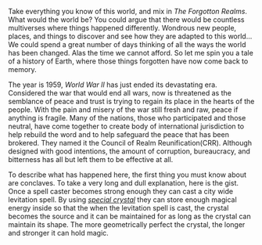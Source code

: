 Take everything you know of this world, and mix in *The Forgotton Realms*. What would the world be? You could argue that there would be countless multiverses where things happened differently. Wondrous new people, places, and things to discover and see how they are adapted to this world... We could spend a great number of days thinking of all the ways the world has been changed. Alas the time we cannot afford. 
So let me spin you a tale of a history of Earth, where those things forgotten have now come back to memory. 

The year is 1959, *World War II* has just ended its devastating era. Considered the war that would end all wars, now is threatened as the semblance of peace and trust is trying to regain its place in the hearts of the people. With the pain and misery of the war still fresh and raw, peace if anything is fragile. Many of the nations, those who participated and those neutral, have come together to create body of international jurisdiction to help rebuild the word and to help safeguard the peace that has been brokered. They named it the Council of Realm Reunification(CRR). Although designed with  good intentions, the amount of corruption, bureaucracy, and bitterness has all but left them to be effective at all. 

To describe what has happened here, the first thing you must know about are conclaves. To take a very long and dull explanation, here is the gist. Once a spell caster becomes strong enough they can cast a city wide levitation spell. By using [*special crystal*](obsidian://open?vault=ColdWar&file=Mythallar) they can store enough magical energy inside so that the when the levitation spell is cast, the crystal becomes the source and it can be maintained for as long as the crystal can maintain its shape. The more geometrically perfect the crystal, the longer and stronger it can hold magic. 